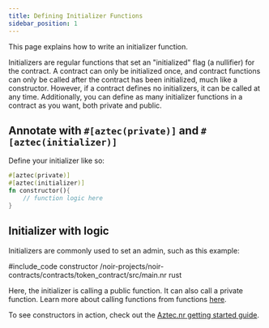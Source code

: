 ```yaml
---
title: Defining Initializer Functions
sidebar_position: 1
---
```


This page explains how to write an initializer function.

Initializers are regular functions that set an "initialized" flag (a nullifier) for the contract. A contract can only be initialized once, and contract functions can only be called after the contract has been initialized, much like a constructor. However, if a contract defines no initializers, it can be called at any time. Additionally, you can define as many initializer functions in a contract as you want, both private and public.

## Annotate with `#[aztec(private)]` and `#[aztec(initializer)]`

Define your initializer like so:

```rust
#[aztec(private)]
#[aztec(initializer)]
fn constructor(){
    // function logic here
}
```

## Initializer with logic

Initializers are commonly used to set an admin, such as this example:

#include_code constructor /noir-projects/noir-contracts/contracts/token_contract/src/main.nr rust

Here, the initializer is calling a public function. It can also call a private function. Learn more about calling functions from functions [here](./call_functions.md).

To see constructors in action, check out the [Aztec.nr getting started guide](/getting_started/getting_started/aztecnr-getting-started.md).
